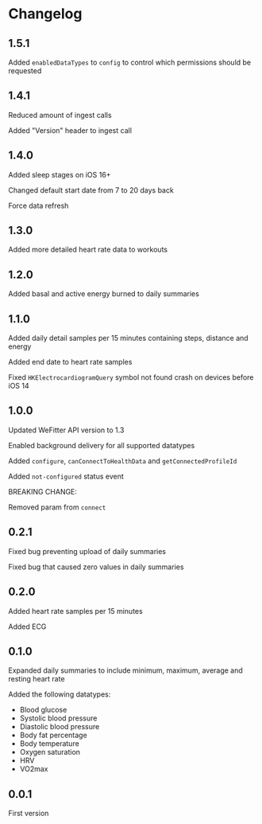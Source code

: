 # Changelog

## 1.5.1

Added `enabledDataTypes` to `config` to control which permissions should be requested

## 1.4.1

Reduced amount of ingest calls

Added "Version" header to ingest call

## 1.4.0

Added sleep stages on iOS 16+

Changed default start date from 7 to 20 days back

Force data refresh

## 1.3.0

Added more detailed heart rate data to workouts

## 1.2.0

Added basal and active energy burned to daily summaries

## 1.1.0

Added daily detail samples per 15 minutes containing steps, distance and energy

Added end date to heart rate samples

Fixed `HKElectrocardiogramQuery` symbol not found crash on devices before iOS 14

## 1.0.0

Updated WeFitter API version to 1.3

Enabled background delivery for all supported datatypes

Added `configure`, `canConnectToHealthData` and `getConnectedProfileId`

Added `not-configured` status event

BREAKING CHANGE:

Removed param from `connect`

## 0.2.1

Fixed bug preventing upload of daily summaries

Fixed bug that caused zero values in daily summaries

## 0.2.0

Added heart rate samples per 15 minutes

Added ECG

## 0.1.0

Expanded daily summaries to include minimum, maximum, average and resting heart rate

Added the following datatypes:

- Blood glucose
- Systolic blood pressure
- Diastolic blood pressure
- Body fat percentage
- Body temperature
- Oxygen saturation
- HRV
- VO2max

## 0.0.1

First version

